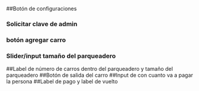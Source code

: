 ##Botón de configuraciones
  ### Solicitar clave de admin
  ### botón agregar carro
  ### Slider/input tamaño del parqueadero
##Label de número de carros dentro del parqueadero y tamaño del parqueadero
##Botón de salida del carro
##Input de con cuanto va a pagar la persona
##Label de pago y label de vuelto
